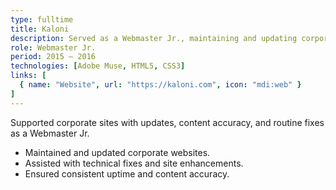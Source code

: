 ```yaml
---
type: fulltime
title: Kaloni
description: Served as a Webmaster Jr., maintaining and updating corporate websites, assisting with technical fixes and site enhancements, and ensuring content accuracy and uptime.
role: Webmaster Jr.
period: 2015 – 2016
technologies: [Adobe Muse, HTML5, CSS3]
links: [
  { name: "Website", url: "https://kaloni.com", icon: "mdi:web" }
]
---
```


<Grid cols="1" :md="2" :lg="2">
  <Card title="Overview">
    Supported corporate sites with updates, content accuracy, and routine fixes as a Webmaster Jr.
  </Card>
  <Card title="Highlights">
    <ul>
      <li>Maintained and updated corporate websites.</li>
      <li>Assisted with technical fixes and site enhancements.</li>
      <li>Ensured consistent uptime and content accuracy.</li>
    </ul>
  </Card>
</Grid>
